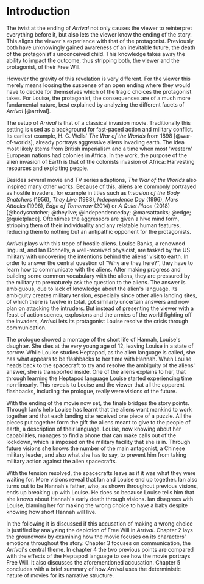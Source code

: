 # Introduction
The twist at the ending of _Arrival_ not only causes the viewer to reinterpret everything before it, but also lets the viewer know the ending of the story.
This aligns the viewer's experience with that of the protagonist.
Previously both have unknowingly gained awareness of an inevitable future, the death of the protagonist's unconceived child.
This knowledge takes away the ability to impact the outcome, thus stripping both, the viewer and the protagonist, of their Free Will.

However the gravity of this revelation is very different.
For the viewer this merely means loosing the suspense of an open ending where they would have to decide for themselves which of the tragic choices the protagonist takes.
For Louise, the protagonist, the consequences are of a much more fundamental nature, best explained by analyzing the different facets of _Arrival_ [@arrival].

The setup of _Arrival_ is that of a classical invasion movie.
Traditionally this setting is used as a background for fast-paced action and military conflict.
Its earliest example, H. G. Wells' _The War of the Worlds_ from 1898 [@war-of-worlds], already portrays aggressive aliens invading earth.
The idea most likely stems from British imperialism and a time when most 'western' European nations had colonies in Africa.
In the work, the purpose of the alien invasion of Earth is that of the colonists invasion of Africa:
Harvesting resources and exploiting people.

Besides several movie and TV series adaptions, _The War of the Worlds_ also inspired many other works.
Because of this, aliens are commonly portrayed as hostile invaders, for example in titles such as _Invasion of the Body Snatchers_ (1956), _They Live_ (1988), _Independence Day_ (1996), _Mars Attacks_ (1996), _Edge of Tomorrow_ (2014) or _A Quiet Place_ (2018) [@bodysnatcher; @theylive; @independenceday; @marsattacks; @edge; @quietplace].
Oftentimes the aggressors are given a hive mind form, stripping them of their individuality and any relatable human features, reducing them to nothing but an antipathic opponent for the protagonists.

_Arrival_ plays with this trope of hostile aliens.
Louise Banks, a renowned linguist, and Ian Donnelly, a well-received physicist, are tasked by the US military with uncovering the intentions behind the aliens' visit to earth.
In order to answer the central question of "Why are they here?", they have to learn how to communicate with the aliens.
After making progress and building some common vocabulary with the aliens, they are pressured by the military to prematurely ask the question to the aliens.
The answer is ambiguous, due to lack of knowledge about the alien's language.
Its ambiguity creates military tension, especially since other alien landing sites, of which there is twelve in total, got similarly uncertain answers and now plan on attacking the intruders.
But instead of presenting the viewer with a feast of action scenes, explosions and the armies of the world fighting off the invaders, _Arrival_ lets its protagonist Louise resolve the crisis through communication.

The prologue showed a montage of the short life of Hannah, Louise's daughter.
She dies at the very young age of 12, leaving Louise in a state of sorrow.
While Louise studies Heptapod, as the alien language is called, she has what appears to be flashbacks to her time with Hannah.
When Louise heads back to the spacecraft to try and resolve the ambiguity of the aliens' answer, she is transported inside.
One of the aliens explains to her, that through learning the Heptapod language Louise started experiencing time non-linearly.
This reveals to Louise and the viewer that all the apparent flashbacks, including the prologue, really were visions of the future.

With the ending of the movie now set, the finale bridges the story points.
Through Ian's help Louise has learnt that the aliens want mankind to work together and that each landing site received one piece of a puzzle.
All the pieces put together form the gift the aliens meant to give to the people of earth, a description of their language.
Louise, now knowing about her capabilities, manages to find a phone that can make calls out of the lockdown, which is imposed on the military facility that she is in.
Through future visions she knows the number of the main antagonist, a Chinese military leader, and also what she has to say, to prevent him from taking military action against the alien spacecrafts.

With the tension resolved, the spacecrafts leave as if it was what they were waiting for.
More visions reveal that Ian and Louise end up together.
Ian also turns out to be Hannah's father, who, as shown throughout previous visions, ends up breaking up with Louise.
He does so because Louise tells him that she knows about Hannah's early death through visions.
Ian disagrees with Louise, blaming her for making the wrong choice to have a baby despite knowing how short Hannah will live.

In the following it is discussed if this accusation of making a wrong choice is justified by analyzing the depiction of Free Will in _Arrival_.
Chapter 2 lays the groundwork by examining how the movie focuses on its characters' emotions throughout the story.
Chapter 3 focuses on communication, the _Arrival_'s central theme.
In chapter 4 the two previous points are compared with the effects of the Heptapod language to see how the movie portrays Free Will.
It also discusses the aforementioned accusation.
Chapter 5 concludes with a brief summary of how _Arrival_ uses the deterministic nature of movies for its narrative structure.

